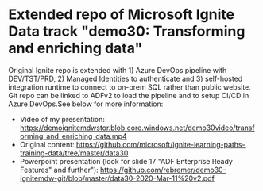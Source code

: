 # Extended repo of Microsoft Ignite Data track "demo30: Transforming and enriching data"
Original Ignite repo is extended with 1) Azure DevOps pipeline with DEV/TST/PRD, 2) Managed Identities to authenticate and 3) self-hosted integration runtime to connect to on-prem SQL rather than public website. Git repo can be linked to ADFv2 to load the pipeline and to setup CI/CD in Azure DevOps.See below for more information:

- Video of my presentation: https://demoignitemdwstor.blob.core.windows.net/demo30video/transforming_and_enriching_data.mp4
- Original content: https://github.com/microsoft/ignite-learning-paths-training-data/tree/master/data30
- Powerpoint presentation (look for slide 17 "ADF Enterprise Ready Features" and further"): https://github.com/rebremer/demo30-ignitemdw-git/blob/master/data30-2020-Mar-11%20v2.pdf
